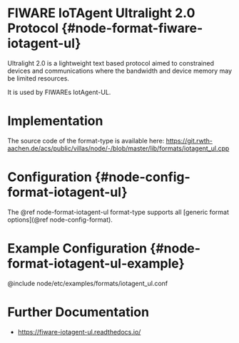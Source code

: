 # FIWARE IoTAgent Ultralight 2.0 Protocol {#node-format-fiware-iotagent-ul}

Ultralight 2.0 is a lightweight text based protocol aimed to constrained devices and communications where the bandwidth and device memory may be limited resources.

It is used by FIWAREs IotAgent-UL. 

# Implementation

The source code of the format-type is available here:
https://git.rwth-aachen.de/acs/public/villas/node/-/blob/master/lib/formats/iotagent_ul.cpp
# Configuration {#node-config-format-iotagent-ul}

The @ref node-format-iotagent-ul format-type supports all [generic format options](@ref node-config-format).

# Example Configuration {#node-format-iotagent-ul-example}

@include node/etc/examples/formats/iotagent_ul.conf

# Further Documentation

* https://fiware-iotagent-ul.readthedocs.io/
